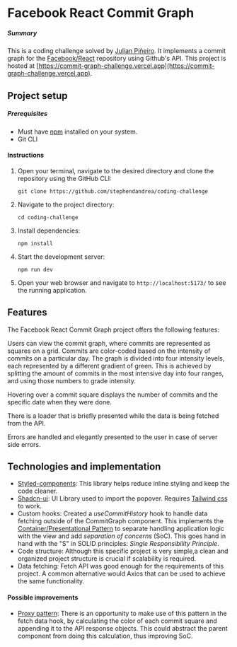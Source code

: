 # Facebook React Commit Graph

##### Summary

This is a coding challenge solved by [Julian Piñeiro](https://github.com/julian-pineiro). It implements a commit graph for the [Facebook/React](https://github.com/facebook/react) repository using Github's API.
This project is hosted at [https://commit-graph-challenge.vercel.app](https://commit-graph-challenge.vercel.app).

## Project setup

##### Prerequisites

- Must have [npm](https://docs.npmjs.com/downloading-and-installing-node-js-and-npm) installed on your system.
- Git CLI

#### Instructions

1. Open your terminal, navigate to the desired directory and clone the repository using the GitHub CLI:
   ```
   git clone https://github.com/stephendandrea/coding-challenge
   ```
2. Navigate to the project directory:
   ```
   cd coding-challenge
   ```
3. Install dependencies:
   ```
   npm install
   ```
4. Start the development server:
   ```
   npm run dev
   ```
5. Open your web browser and navigate to `http://localhost:5173/` to see the running application.

## Features

The Facebook React Commit Graph project offers the following features:

Users can view the commit graph, where commits are represented as squares on a grid.
Commits are color-coded based on the intensity of commits on a particular day. The graph is divided into four intensity levels, each represented by a different gradient of green. This is achieved by splitting the amount of commits in the most intensive day into four ranges, and using those numbers to grade intensity.

Hovering over a commit square displays the number of commits and the specific date when they were done.

There is a loader that is briefly presented while the data is being fetched from the API.

Errors are handled and elegantly presented to the user in case of server side errors.

## Technologies and implementation

- [Styled-components](https://styled-components.com): This library helps reduce inline styling and keep the code cleaner.
- [Shadcn-ui](https://ui.shadcn.com): UI Library used to import the popover. Requires [Tailwind css](https://tailwindcss.com) to work.
- Custom hooks: Created a _useCommitHistory_ hook to handle data fetching outside of the CommitGraph component. This implements the [Container/Presentational Pattern](https://www.patterns.dev/react/presentational-container-pattern) to separate handling application logic with the view and add _separation of concerns_ (SoC). This goes hand in hand with the "S" in SOLID principles: _Single Responsibility Principle_.
- Code structure: Although this specific project is very simple,a clean and organized project structure is crucial if scalability is required.
- Data fetching: Fetch API was good enough for the requirements of this project. A common alternative would Axios that can be used to achieve the same functionality.

#### Possible improvements
- [Proxy pattern](https://www.patterns.dev/vanilla/proxy-pattern/): There is an opportunity to make use of this pattern in the fetch data hook, by calculating the color of each commit square and appending it to the API response objects. This could abstract the parent component from doing this calculation, thus improving SoC.
